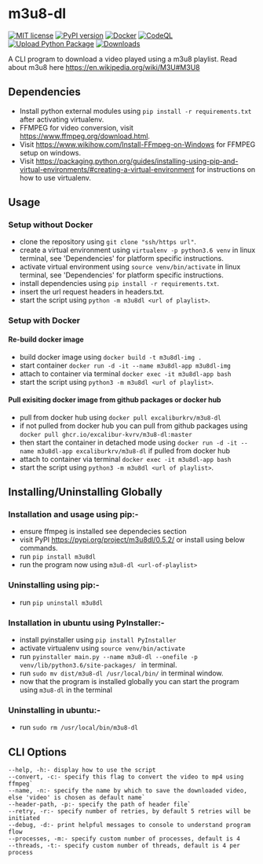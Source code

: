 # m3u8-dl
[![MIT license](https://img.shields.io/badge/License-MIT-blue.svg)](https://lbesson.mit-license.org/)
[![PyPI version](https://badge.fury.io/py/m3u8dl.svg)](https://badge.fury.io/py/m3u8dl)
[![Docker](https://github.com/excalibur-kvrv/m3u8-dl/actions/workflows/docker-publish.yml/badge.svg)](https://github.com/excalibur-kvrv/m3u8-dl/actions/workflows/docker-publish.yml)
[![CodeQL](https://github.com/excalibur-kvrv/m3u8-dl/actions/workflows/codeql-analysis.yml/badge.svg)](https://github.com/excalibur-kvrv/m3u8-dl/actions/workflows/codeql-analysis.yml)
[![Upload Python Package](https://github.com/excalibur-kvrv/m3u8-dl/actions/workflows/python-publish.yml/badge.svg)](https://github.com/excalibur-kvrv/m3u8-dl/actions/workflows/python-publish.yml)
[![Downloads](https://pepy.tech/badge/m3u8dl)](https://pepy.tech/project/m3u8dl)

A CLI program to download a video played using a m3u8 playlist. Read about m3u8 here https://en.wikipedia.org/wiki/M3U#M3U8

## Dependencies
- Install python external modules using `pip install -r requirements.txt` after activating virtualenv.
- FFMPEG for video conversion, visit https://www.ffmpeg.org/download.html.
- Visit https://www.wikihow.com/Install-FFmpeg-on-Windows for FFMPEG setup on windows.
- Visit https://packaging.python.org/guides/installing-using-pip-and-virtual-environments/#creating-a-virtual-environment for instructions on how to use virtualenv. 

## Usage

### Setup without Docker
- clone the repository using `git clone "ssh/https url"`.
- create a virtual environment using `virtualenv -p python3.6 venv` in linux terminal, see 'Dependencies' for platform specific instructions.
- activate virtual environment using `source venv/bin/activate` in linux terminal, see 'Dependencies' for platform specific instructions.
- install dependencies using `pip install -r requirements.txt`.
- insert the url request headers in headers.txt.
- start the script using `python -m m3u8dl <url of playlist>`.

### Setup with Docker
#### Re-build docker image
- build docker image using `docker build -t m3u8dl-img .`
- start container `docker run -d -it --name m3u8dl-app m3u8dl-img` 
- attach to container via terminal `docker exec -it m3u8dl-app bash`
- start the script using `python3 -m m3u8dl <url of playlist>`.

#### Pull exisiting docker image from github packages or docker hub
- pull from docker hub using `docker pull excaliburkrv/m3u8-dl`
- if not pulled from docker hub you can pull from github packages using `docker pull ghcr.io/excalibur-kvrv/m3u8-dl:master`
- then start the container in detached mode using `docker run -d -it --name m3u8dl-app excaliburkrv/m3u8-dl` if pulled from docker hub
- attach to container via terminal `docker exec -it m3u8dl-app bash`
- start the script using `python3 -m m3u8dl <url of playlist>`.

## Installing/Uninstalling Globally
### Installation and usage using pip:-
- ensure ffmpeg is installed see dependecies section
- visit PyPI https://pypi.org/project/m3u8dl/0.5.2/ or install using below commands.
- run `pip install m3u8dl`
- run the program now using `m3u8-dl <url-of-playlist>`

### Uninstalling using pip:-
- run `pip uninstall m3u8dl`

### Installation in ubuntu using PyInstaller:-
- install pyinstaller using `pip install PyInstaller`
- activate virtualenv using `source venv/bin/activate`
- run `pyinstaller main.py --name m3u8-dl --onefile -p venv/lib/python3.6/site-packages/
` in terminal.
- run `sudo mv dist/m3u8-dl /usr/local/bin/` in terminal window.
- now that the program is installed globally you can start the program using `m3u8-dl` in the terminal

### Uninstalling in ubuntu:-
- run `sudo rm /usr/local/bin/m3u8-dl`

## CLI Options
    --help, -h:- display how to use the script
    --convert, -c:- specify this flag to convert the video to mp4 using ffmpeg`
    --name, -n:- specify the name by which to save the downloaded video, else 'video' is chosen as default name`
    --header-path, -p:- specify the path of header file`
    --retry, -r:- specify number of retries, by default 5 retries will be initiated
    --debug, -d:- print helpful messages to console to understand program flow
    --processes, -m:- specify custom number of processes, default is 4
    --threads, -t:- specify custom number of threads, default is 4 per process
